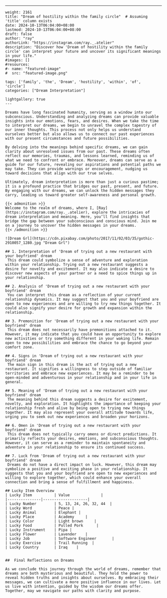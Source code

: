---
    weight: 2161
    title: "Dream of hostility within the family circle"  # Assuming 'title' column exists
    date: 2024-10-13T06:04:00+08:00
    lastmod: 2024-10-13T06:04:00+08:00
    draft: false
    author: "ray"
    authorLink: "https://instagram.com/ray._.atelier"
    description: "Discover how 'Dream of hostility within the family circle' can interpret your future and uncover its significant meanings in your life."
    #images: []
    #resources:
    #- name: "featured-image"
    #  src: "featured-image.png"
    
    tags: ['family', 'the', 'Dream', 'hostility', 'within', 'of', 'circle']
    categories: ["Dream Interpretation"]
    
    lightgallery: true
    ---
    
    Dreams have long fascinated humanity, serving as a window into our subconscious. Understanding and analyzing dreams can provide valuable insights into our emotions, fears, and desires. When we take the time to interpret our dreams, we begin to unravel the complex tapestry of our inner thoughts. This process not only helps us understand ourselves better but also allows us to connect our past experiences with our present circumstances and future possibilities.
    
    By delving into the meanings behind specific dreams, we can gain clarity about unresolved issues from our past. These dreams often reflect our memories, traumas, and lessons learned, reminding us of what we need to confront or embrace. Moreover, dreams can serve as a guide for our future, revealing our aspirations and potential paths we may take. They can provide warnings or encouragement, nudging us toward decisions that align with our true selves.
    
    Ultimately, dream interpretation is more than just a curious pastime; it is a profound practice that bridges our past, present, and future. By engaging with our dreams, we can unlock the hidden messages they carry, leading us toward greater self-awareness and personal growth.
    
    {{< admonition >}}
    Welcome to the realm of dreams, where I, [Ray](https://instagram.com/ray._.atelier), explore the intricacies of dream interpretation and meaning. Here, you’ll find insights that bridge the gap between your subconscious and conscious mind. Join me on a journey to uncover the hidden messages in your dreams.
    {{< /admonition >}}
    
    ![Dream Grl](https://cdn.pixabay.com/photo/2017/11/02/03/35/gothic-2910057_1280.jpg "Dream Grl")
    
    ## 1. Interpretation of 'Dream of trying out a new restaurant with your boyfriend' dream
     This dream could symbolize a sense of adventure and exploration within your relationship. Trying out a new restaurant suggests a desire for novelty and excitement. It may also indicate a desire to discover new aspects of your partner or a need to spice things up in your relationship.
    
    ## 2. Analysis of 'Dream of trying out a new restaurant with your boyfriend' dream
     You can interpret this dream as a reflection of your current relationship dynamics. It may suggest that you and your boyfriend are open to new experiences and are willing to try new things together. It could also signify your desire for growth and expansion within the relationship.
    
    ## 3. Premonition for 'Dream of trying out a new restaurant with your boyfriend' dream
     This dream does not necessarily have premonitions attached to it. However, it may indicate that you could have an opportunity to explore new activities or try something different in your waking life. Remain open to new possibilities and embrace the chance to go beyond your comfort zone.
    
    ## 4. Signs in 'Dream of trying out a new restaurant with your boyfriend' dream
     The main sign in this dream is the act of trying out a new restaurant. It signifies a willingness to step outside of familiar territories and embrace new experiences. It may be a reminder to be open-minded and adventurous in your relationship and in your life in general.
    
    ## 5. Meaning of 'Dream of trying out a new restaurant with your boyfriend' dream
     The meaning behind this dream suggests a desire for excitement, novelty, and exploration. It highlights the importance of keeping your relationship fresh and alive by being open to trying new things together. It may also represent your overall attitude towards life, urging you to seek out new experiences and broaden your horizons.
    
    ## 6. Omen in 'Dream of trying out a new restaurant with your boyfriend' dream
     This dream does not typically carry omens or direct predictions. It primarily reflects your desires, emotions, and subconscious thoughts. However, it can serve as a reminder to maintain spontaneity and adventure in your relationship to ensure its continued success.
    
    ## 7. Luck from 'Dream of trying out a new restaurant with your boyfriend' dream
     Dreams do not have a direct impact on luck. However, this dream may symbolize a positive and exciting phase in your relationship. It suggests that you and your boyfriend are open to new experiences and willing to explore together, which could enhance your overall connection and bring a sense of fulfillment and happiness.
    
    ## Lucky Item Overview
    | Lucky Item          | Value              |
    |---------------|--------------------|
    | Lucky Number        | 5, 13, 24, 26, 32, 44  |
    | Lucky Word          | Peace |
    | Lucky Animal        | Elephant |
    | Lucky Place         | Academy     |
    | Lucky Color         | Light brown     |
    | Lucky Food          | Pulled Pork      |
    | Lucky Instrument    | Pipa |
    | Lucky Flower        | Lavender    |
    | Lucky Job           | Software Engineer       |
    | Lucky Exercise      | Trail Running  |
    | Lucky Country       | Iraq    |
    
    
    ##  Final Reflections on Dreams
    
    As we conclude this journey through the world of dreams, remember that dreams are both mysterious and beautiful. They hold the power to reveal hidden truths and insights about ourselves. By embracing their messages, we can cultivate a more positive influence in our lives. Let us live with intention, guided by the wisdom our dreams offer. Together, may we navigate our paths with clarity and purpose.
    